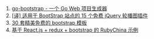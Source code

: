 1. [go-bootstrap - 一个 Go Web 项目生成器](https://weekly.manong.io/bounce?url=https%3A%2F%2Fgithub.com%2Fgo-bootstrap%2Fgo-bootstrap&aid=2282&nid=70)
1. [[译] 适用于 BootStrap 站点的 15 个免费 jQuery 轮播图插件](https://weekly.manong.io/bounce?url=http%3A%2F%2Fwebres.wang%2F15-fantastic-free-jquery-sliders-for-bootstrap-sites%2F&aid=5522&nid=109)
1. [30 套精美免费的 bootstrap 模板](https://weekly.manong.io/bounce?url=https%3A%2F%2Flinmi.cc%2F483&aid=6193&nid=117)
1. [基于 React.js + redux + bootstrap 的 RubyChina 示例](https://weekly.manong.io/bounce?url=https%3A%2F%2Ftoutiao.io%2Fk%2Ftlv9ji&aid=7748&nid=139)
